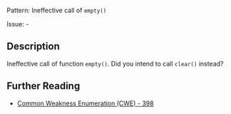 Pattern: Ineffective call of `empty()`

Issue: -

## Description

Ineffective call of function `empty()`. Did you intend to call `clear()` instead?

## Further Reading

* [Common Weakness Enumeration (CWE) - 398](https://cwe.mitre.org/data/definitions/398.html)
